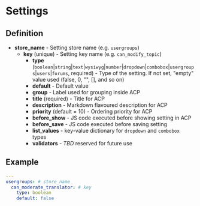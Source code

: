 Settings
========


Definition
----------

- **store_name** - Setting store name (e.g. `usergroups`)
    - **key** (unique) - Setting key name (e.g. `can_modify_topic`)
        - **type**
          (`boolean`|`string`|`text`|`wysiwyg`|`number`|`dropdown`|`combobox`|`usergroups`|`users`|`forums`,
          required) - Type of the setting. If not set, "empty" value used (false, 0, "", [], and so on)
        - **default** - Default value
        - **group** - Label used for grouping inside ACP
        - **title** (required) - Title for ACP
        - **description** - Markdown flavoured description for ACP
        - **priority** (default = 10) - Ordering priority for ACP
        - **before_show** - JS code executed before showing setting in ACP
        - **before_save** - JS code executed before saving setting
        - **list_values** - key-value dictionary for `dropdown` and `combobox` types
        - **validators** - *TBD* reserved for future use


Example
-------

``` yaml
---
usergroups: # store_name
  can_moderate_translator: # key
    type: boolean
    default: false

```      
